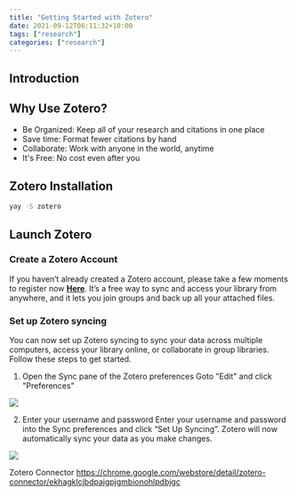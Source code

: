 ```yaml
---
title: "Getting Started with Zotero"
date: 2021-09-12T06:11:32+10:00
tags: ["research"]
categories: ["research"]
---
```

## Introduction

## Why Use Zotero?
+ Be Organized: Keep all of your research and citations in one place
+ Save time: Format fewer citations by hand
+ Collaborate: Work with anyone in the world, anytime 
+ It's Free: No cost even after you

## Zotero Installation

```bash
yay -S zotero
```

## Launch Zotero

### Create a Zotero Account
If you haven’t already created a Zotero account, please take a few moments to register now [**Here**](https://www.zotero.org/user/register). It’s a free way to sync and access your library from anywhere, and it lets you join groups and back up all your attached files.

### Set up Zotero syncing
You can now set up Zotero syncing to sync your data across multiple computers, access your library online, or collaborate in group libraries. Follow these steps to get started.

1. Open the Sync pane of the Zotero preferences
Goto "Edit" and click "Preferences"

![](https://res.cloudinary.com/dkvj6mo4c/image/upload/v1618958146/zotero/Wed_Apr_21_08_33_25_AM_AEST_2021_yoifbp.png)

2. Enter your username and password
Enter your username and password into the Sync preferences and click “Set Up Syncing”. Zotero will now automatically sync your data as you make changes.

![](https://res.cloudinary.com/dkvj6mo4c/image/upload/v1618958273/zotero/Wed_Apr_21_08_37_31_AM_AEST_2021_on28w2.png)

Zotero Connector
https://chrome.google.com/webstore/detail/zotero-connector/ekhagklcjbdpajgpjgmbionohlpdbjgc






